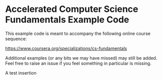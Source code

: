 # Accelerated Computer Science Fundamentals Example Code

This example code is meant to accompany the following online course sequence:

https://www.coursera.org/specializations/cs-fundamentals

Additional examples (or any bits we may have missed) may still be added. Feel free to raise an issue if you feel something in particular is missing.

A test insertion
